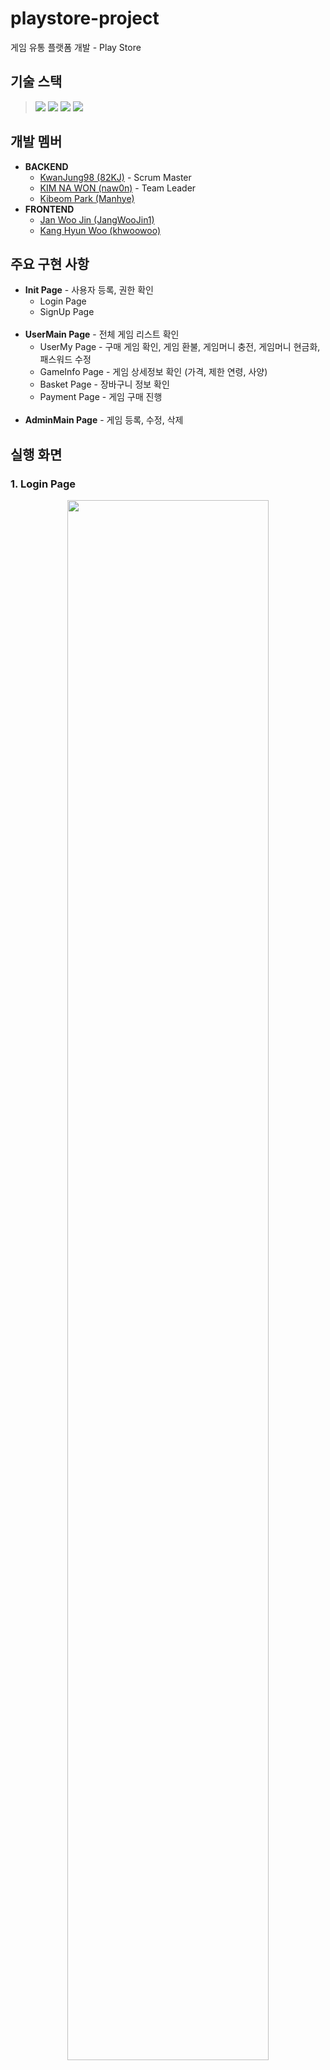 # playstore-project
게임 유통 플랫폼 개발 - Play Store 

## 기술 스택
> <img src="https://img.shields.io/badge/Kotlin-7952B3?style=for-the-badge&logo=kotlin&logoColor=white">  
> <img src="https://img.shields.io/badge/springboot-6DB33F?style=for-the-badge&logo=springboot&logoColor=white">  
> <img src="https://img.shields.io/badge/Thymeleaf-339933?style=for-the-badge&logo=thymeleaf&logoColor=white">    
> <img src="https://img.shields.io/badge/mysql-4479A1?style=for-the-badge&logo=mysql&logoColor=white">

## 개발 멤버
+ **BACKEND**
  + [KwanJung98 (82KJ)](https://github.com/82KJ/) - Scrum Master
  + [KIM NA WON (naw0n)](https://github.com/naw0n) - Team Leader
  + [Kibeom Park (Manhye)](https://github.com/Manhye)
+ **FRONTEND**
  + [Jan Woo Jin (JangWooJin1)](https://github.com/JangWooJin1)
  + [Kang Hyun Woo (khwoowoo)](https://github.com/khwoowoo)

## 주요 구현 사항
+ **Init Page** - 사용자 등록, 권한 확인
  + Login Page
  + SignUp Page<br><br>
+ **UserMain Page** - 전체 게임 리스트 확인
  + UserMy Page - 구매 게임 확인, 게임 환불, 게임머니 충전, 게임머니 현금화, 패스워드 수정
  + GameInfo Page - 게임 상세정보 확인 (가격, 제한 연령, 사양)
  + Basket Page - 장바구니 정보 확인
  + Payment Page - 게임 구매 진행<br><br>
+ **AdminMain Page** - 게임 등록, 수정, 삭제
  
## 실행 화면
### 1. Login Page
<p align="center"><img src="https://user-images.githubusercontent.com/45115733/209555650-98d9578c-4123-4278-8819-7759b107e9b3.png" width="80%" height="80%"/></p>

**L1** : 아이디 입력&nbsp;&nbsp;&nbsp;**L2** : 패드워드 입력&nbsp;&nbsp;&nbsp;**L3** : 회원가입 페이지 이동&nbsp;&nbsp;&nbsp;**L4** : 로그인 버튼  

### 2. SignUp Page
<p align="center"><img src="https://user-images.githubusercontent.com/45115733/209556047-6b804fd8-40dc-41dc-90f9-ca130abb89f1.png" width="75%" height="75%"/></p>

**L1** : 아이디 입력&nbsp;&nbsp;&nbsp;**L2** : 생년월일 입력&nbsp;&nbsp;&nbsp;**L3** : 패드워드 입력&nbsp;&nbsp;&nbsp;**L4** : 패드워드 재입력&nbsp;&nbsp;&nbsp;**L5** : 회원가입 버튼&nbsp;&nbsp;&nbsp;**L6** : 로그인 페이지 이동 링크

### 3. UserMain Page
<p align="center"><img src="https://user-images.githubusercontent.com/45115733/209556286-c4b92725-4adb-4680-b84a-ef5c3489689d.png" width="75%" height="75%"/></p>

**L1** : 게임 검색&nbsp;&nbsp;&nbsp;**L2** : 마이페이지 버튼&nbsp;&nbsp;&nbsp;**L3** : 게임 머니&nbsp;&nbsp;&nbsp;**L4** : 장바구니 버튼&nbsp;&nbsp;&nbsp;**L5** : 로그아웃 버튼&nbsp;&nbsp;&nbsp;**L6** : 게임 상세 정보 

### 4. UserMy Page
<p align="center"><img src="https://user-images.githubusercontent.com/45115733/209556820-a8240a44-e099-4735-ba43-f3f4b39fd370.png" width="75%" height="75%"/></p>

**L1** : 메인페이지 이동&nbsp;&nbsp;&nbsp;**L2** : 영수증 확인&nbsp;&nbsp;&nbsp;**L3** : 패스워드 수정&nbsp;&nbsp;&nbsp;**L4** : 게임 머니 충전&nbsp;&nbsp;&nbsp;**L5** : 게임 머니 현금화&nbsp;&nbsp;&nbsp;**L6** : 게임 환불&nbsp;&nbsp;&nbsp;**L7** : 게임 플레이

### 5. GameInfo Page
<p align="center"><img src="https://user-images.githubusercontent.com/45115733/209556999-c3e2a3d2-2051-4ea1-bf3b-3f19f1f0cc15.png" width="75%" height="75%"/></p>

**L1** : 메인 이미지&nbsp;&nbsp;&nbsp;**L2** : 게임 이름&nbsp;&nbsp;&nbsp;**L3** : 서브 이미지&nbsp;&nbsp;&nbsp;**L4** : 게임 가격&nbsp;&nbsp;&nbsp;**L5** : 연령 제한&nbsp;&nbsp;&nbsp;**L6** : 장바구니 추가&nbsp;&nbsp;&nbsp;**L7** : 상세 정보&nbsp;&nbsp;&nbsp;**L8** : 메인 페이지 이동

### 6. AdminMain Page
#### - 게임 추가
<p align="center"><img src="https://user-images.githubusercontent.com/45115733/209557532-ee3c7aba-be64-457c-9b87-81ef185a6801.png" width="75%" height="75%"/></p>

**L1** : 메인 이미지 추가&nbsp;&nbsp;&nbsp;
**L2** : 게임 이름 입력&nbsp;&nbsp;&nbsp;
**L3** : 서브 이미지 추가&nbsp;&nbsp;&nbsp;
**L4** : 게임 가격 입력&nbsp;&nbsp;&nbsp;
**L5** : 게임 연령 입력&nbsp;&nbsp;&nbsp;
**L6** : 게임 상세 정보 입력&nbsp;&nbsp;&nbsp;  
**L7** : 관리자 메인페이지로 이동&nbsp;&nbsp;&nbsp;
**L8** : 게임 저장&nbsp;&nbsp;&nbsp;

#### - 게임 수정, 삭제
<p align="center"><img src="https://user-images.githubusercontent.com/45115733/209557722-90178176-fd20-4375-82e0-d3c27134ec90.png" width="75%" height="75%"/></p>

**L1** : 메인 이미지 수정&nbsp;&nbsp;&nbsp;
**L2** : 게임 이름 수정&nbsp;&nbsp;&nbsp;
**L3** : 서브 이미지 수정&nbsp;&nbsp;&nbsp;
**L4** : 게임 가격 수정&nbsp;&nbsp;&nbsp;
**L5** : 게임 연령 수정&nbsp;&nbsp;&nbsp;
**L6** : 게임 상세 정보 수정&nbsp;&nbsp;&nbsp;  
**L7** : 관리자 메인페이지로 이동&nbsp;&nbsp;&nbsp;
**L8** : 게임 삭제&nbsp;&nbsp;&nbsp;
**L9** : 수정 사항 저장&nbsp;&nbsp;&nbsp;

### 7. etc...
#### - 게임 구매  
<p align="center"><img src="https://user-images.githubusercontent.com/45115733/209557875-e62cf622-cadd-48aa-92af-6b80eddb22f1.png" width="40%" height="40%"/>&nbsp;<img src="https://user-images.githubusercontent.com/45115733/209557883-76bd98ac-3f60-441e-ab8f-dfc5fd8598e6.png" width="40%" height="40%"/></p>

#### - 게임 머니 충전, 장바구니
<p align="center"><img src="https://user-images.githubusercontent.com/45115733/209557890-0b98931c-6dda-42c4-9e42-3b15d46a108d.png" width="40%" height="40%"/>&nbsp;<img src="https://user-images.githubusercontent.com/45115733/209557226-f7e39ebc-d6ab-4663-b4ea-b61745a8f656.png" width="40%" height="40%"/></p>

#### - 게임 머니 현금화, 패스워드 수정
<p align="center"><img src="https://user-images.githubusercontent.com/45115733/209557899-8e8e5d29-7eeb-4d45-9766-3f8ae8231d62.png" width="40%" height="40%"/>&nbsp;<img src="https://user-images.githubusercontent.com/45115733/209558770-e0069e6a-308a-4739-85d7-598c4dd0c58c.png" width="40%" height="40%"/></p>
